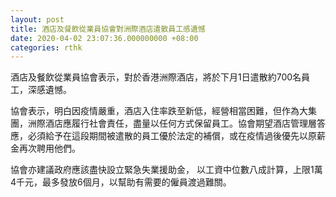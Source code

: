 ```yaml
---
layout: post
title: 酒店及餐飲從業員協會對洲際酒店遣散員工感遺憾
date: 2020-04-02 23:07:36.000000000 +08:00
categories: rthk
---
```


酒店及餐飲從業員協會表示，對於香港洲際酒店，將於下月1日遣散約700名員工，深感遺憾。

協會表示，明白因疫情嚴重，酒店入住率跌至新低，經營相當困難，但作為大集團，洲際酒店應履行社會責任，盡量以任何方式保留員工。協會期望酒店管理層答應，必須給予在這段期間被遣散的員工優於法定的補償，或在疫情過後優先以原薪金再次聘用他們。

協會亦建議政府應該盡快設立緊急失業援助金， 以工資中位數八成計算，上限1萬4千元，最多發放6個月，以幫助有需要的僱員渡過難關。
